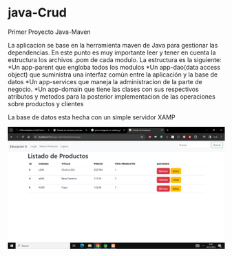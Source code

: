 # java-Crud
Primer Proyecto Java-Maven

La aplicacion se base en la herramienta maven de Java para gestionar las dependencias. En este punto es muy importante leer y tener 
en cuenta la estructura los archivos .pom de cada modulo.
La estructura es la siguiente: 
  *Un app-parent que engloba todos los modulos
  *Un app-dao(data access object) que suministra una interfaz común entre la aplicación y la base de datos
  *Un app-services que maneja la administracion de la parte de negocio.
  *Un app-domain que tiene las clases con sus respectivos atributos y metodos para la posterior implementacion
  de las operaciones sobre productos y clientes

La base de datos esta hecha con un simple servidor XAMP

![imagenes Productos](https://github.com/a73heredia/java-Crud/blob/main/listadoProductos.png)
